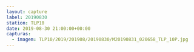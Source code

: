 ```yaml
---
layout: capture
label: 20190830
station: TLP10
date: 2019-08-30 21:00:00+00:00
capturas:
  - imagem: TLP10/2019/201908/20190830/M20190831_020658_TLP_10P.jpg
---
```

